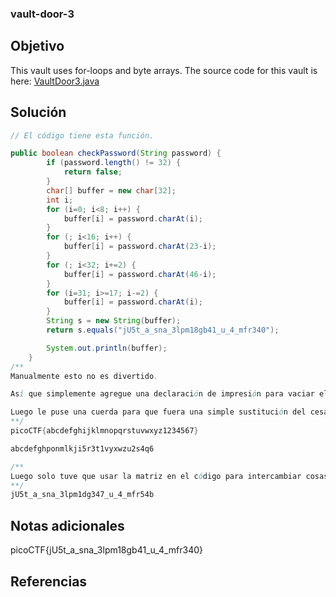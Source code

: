### vault-door-3
## Objetivo
This vault uses for-loops and byte arrays. The source code for this vault is here: [VaultDoor3.java](https://jupiter.challenges.picoctf.org/static/943ea40e3f54fca6d2145fa7aadc5e09/VaultDoor3.java)
## Solución 
```java
// El código tiene esta función.

public boolean checkPassword(String password) {
        if (password.length() != 32) {
            return false;
        }
        char[] buffer = new char[32];
        int i;
        for (i=0; i<8; i++) {
            buffer[i] = password.charAt(i);
        }
        for (; i<16; i++) {
            buffer[i] = password.charAt(23-i);
        }
        for (; i<32; i+=2) {
            buffer[i] = password.charAt(46-i);
        }
        for (i=31; i>=17; i-=2) {
            buffer[i] = password.charAt(i);
        }
        String s = new String(buffer);
        return s.equals("jU5t_a_sna_3lpm18gb41_u_4_mfr340");

        System.out.println(buffer);
    }
/**
Manualmente esto no es divertido.

Así que simplemente agregue una declaración de impresión para vaciar el búfer.

Luego le puse una cuerda para que fuera una simple sustitución del cesador.
**/
picoCTF{abcdefghijklmnopqrstuvwxyz1234567}

abcdefghponmlkji5r3t1vyxwzu2s4q6

/**
Luego solo tuve que usar la matriz en el código para intercambiar cosas.
**/
jU5t_a_sna_3lpm1dg347_u_4_mfr54b

```
## Notas adicionales
picoCTF{jU5t_a_sna_3lpm18gb41_u_4_mfr340}
## Referencias